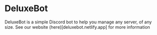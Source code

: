 # DeluxeBot
DeluxeBot is a simple Discord bot to help you manage any server, of any size. See our website (here)[deluxebot.netlify.app] for more information
